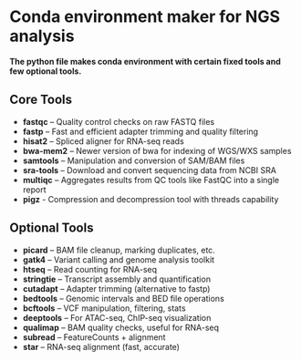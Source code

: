 # Conda environment maker for NGS analysis

**The python file makes conda environment with certain fixed tools and few optional tools.**

## Core Tools
- **fastqc** – Quality control checks on raw FASTQ files  
- **fastp** – Fast and efficient adapter trimming and quality filtering  
- **hisat2** – Spliced aligner for RNA-seq reads  
- **bwa-mem2** – Newer version of bwa for indexing of WGS/WXS samples 
- **samtools** – Manipulation and conversion of SAM/BAM files  
- **sra-tools** – Download and convert sequencing data from NCBI SRA  
- **multiqc** – Aggregates results from QC tools like FastQC into a single report
- **pigz** - Compression and decompression tool with threads capability

## Optional Tools
- **picard** – BAM file cleanup, marking duplicates, etc.  
- **gatk4** – Variant calling and genome analysis toolkit  
- **htseq** – Read counting for RNA-seq  
- **stringtie** – Transcript assembly and quantification  
- **cutadapt** – Adapter trimming (alternative to fastp)  
- **bedtools** – Genomic intervals and BED file operations  
- **bcftools** – VCF manipulation, filtering, stats  
- **deeptools** – For ATAC-seq, ChIP-seq visualization  
- **qualimap** – BAM quality checks, useful for RNA-seq  
- **subread** – FeatureCounts + alignment  
- **star** – RNA-seq alignment (fast, accurate)
